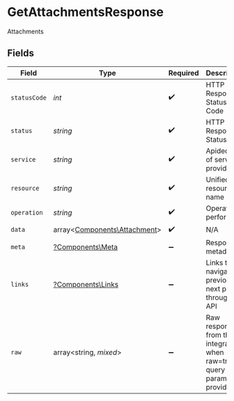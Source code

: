 # GetAttachmentsResponse

Attachments


## Fields

| Field                                                                   | Type                                                                    | Required                                                                | Description                                                             | Example                                                                 |
| ----------------------------------------------------------------------- | ----------------------------------------------------------------------- | ----------------------------------------------------------------------- | ----------------------------------------------------------------------- | ----------------------------------------------------------------------- |
| `statusCode`                                                            | *int*                                                                   | :heavy_check_mark:                                                      | HTTP Response Status Code                                               | 200                                                                     |
| `status`                                                                | *string*                                                                | :heavy_check_mark:                                                      | HTTP Response Status                                                    | OK                                                                      |
| `service`                                                               | *string*                                                                | :heavy_check_mark:                                                      | Apideck ID of service provider                                          | quickbooks                                                              |
| `resource`                                                              | *string*                                                                | :heavy_check_mark:                                                      | Unified API resource name                                               | PurchaseOrders                                                          |
| `operation`                                                             | *string*                                                                | :heavy_check_mark:                                                      | Operation performed                                                     | all                                                                     |
| `data`                                                                  | array<[Components\Attachment](../../Models/Components/Attachment.md)>   | :heavy_check_mark:                                                      | N/A                                                                     |                                                                         |
| `meta`                                                                  | [?Components\Meta](../../Models/Components/Meta.md)                     | :heavy_minus_sign:                                                      | Response metadata                                                       |                                                                         |
| `links`                                                                 | [?Components\Links](../../Models/Components/Links.md)                   | :heavy_minus_sign:                                                      | Links to navigate to previous or next pages through the API             |                                                                         |
| `raw`                                                                   | array<string, *mixed*>                                                  | :heavy_minus_sign:                                                      | Raw response from the integration when raw=true query param is provided |                                                                         |